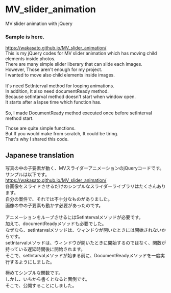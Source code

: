 # MV_slider_animation
MV slider animation with jQuery

### Sample is here.
https://wakasato.github.io/MV_slider_animation/
<br>
This is my jQuery codes for MV slider animation which has moving child elements inside photos.<br>
There are many simple slider liberary that can slide each images.<br>
However, Those aren't enough for my project.<br>
I wanted to move also child elements inside images.<br>
<br>
It's need SetInterval method for looping animations.<br>
In addition, It also need documentReady method.<br>
Because setIntarval method doesn't start when window open.<br>
It starts after a lapse time which function has.<br>
<br>
So, I made DocumentReady method executed once before setInterval method start.<br>

Those are quite simple functions. <br>
But If you would make from scratch, It could be tiring.<br>
That's why I shared this code.<br>


## Japanese translation
写真の中の子要素が動く、MVスライダーアニメーションのjQueryコードです。<br>
サンプルは以下です。<br>
https://wakasato.github.io/MV_slider_animation/
<br>
各画像をスライドさせるだけのシンプルなスライダーライブラリはたくさんあります。<br>
自分の案件で、それでは不十分なものがありました。<br>
画像の中の子要素も動かす必要があったのです。<br>
<br>
アニメーションをループさせるにはSetIntervalメソッドが必要です。<br>
加えて、documentReadyメソッドも必要でした。<br>
なぜなら、setIntarvalメソッドは、ウィンドウが開いたときには開始されないからです。<br>
setIntarvalメソッドは、ウィンドウが開いたときに開始するのではなく、関数が持っている遅延時間後に開始されます。
<br>
そこで、setIntarvalメソッドが始まる前に、DocumentReadyメソッドを一度実行するようにしました。

極めてシンプルな関数です。<br>
しかし、いちから書くとなると面倒です。<br>
そこで、公開することにしました。<br>
